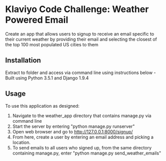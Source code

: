 # Klaviyo Code Challenge: Weather Powered Email

Create an app that allows users to signup to receive an email specific to their current weather by providing their email and selecting the closest of the top 100 most populated US cities to them

## Installation

Extract to folder and access via command line using instructions below
-Built using Python 3.5.1 and Django 1.9.4

## Usage

To use this application as designed:
1. Navigate to the weather_app directory that contains manage.py via command line
2. Start the server by entering "python manage.py runserver"
3. Open web browser and go to http://127.0.0.1:8000/signup/
4. From here, create a user by entering an email address and picking a location.
5. To send emails to all users who signed up, from the same directory containing manage.py, enter "python manage.py send_weather_emails"